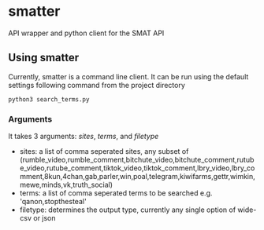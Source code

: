 # smatter
API wrapper and python client for the SMAT API

## Using smatter
Currently, smatter is a command line client. It can be run using the default settings following command from the project directory
```
python3 search_terms.py
```

### Arguments
It takes 3 arguments: *sites*, *terms*, and *filetype*
- sites: a list of comma seperated sites, any subset of (rumble_video,rumble_comment,bitchute_video,bitchute_comment,rutube_video,rutube_comment,tiktok_video,tiktok_comment,lbry_video,lbry_comment,8kun,4chan,gab,parler,win,poal,telegram,kiwifarms,gettr,wimkin,mewe,minds,vk,truth_social)
- terms: a list of comma seperated terms to be searched e.g. 'qanon,stopthesteal'
- filetype: determines the output type, currently any single option of wide-csv or json 
